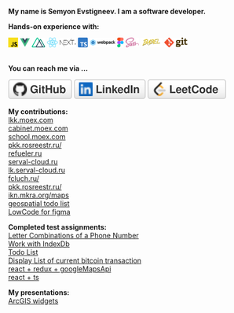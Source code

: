 **My name is Semyon Evstigneev. I am a software developer.**

**Hands-on experience with:**  

<code><img height="20" src="img/js.svg"></code>
<code><img height="20" src="img/vue.svg"></code>
<code><img height="20" src="img/nuxt.svg"></code>
<code><img height="20" src="img/react.svg"></code>
<code><img height="20" src="img/nextjs.svg"></code>
<code><img height="20" src="img/ts.svg"></code>
<code><img height="20" src="img/webpack.svg"></code>
<code><img height="20" src="img/figma.svg"></code>
<code><img height="20" src="img/sass.svg"></code>
<code><img height="20" src="img/babel.svg"></code>
<code><img height="20" src="img/git.svg"></code>
</br></br>

**You can reach me via …** 
<p align="left">
	<a href="https://github.com/Sevser"><img src="img/github.svg" alt="GitHub"></a>
	<a href="https://www.linkedin.com/in/semyon-evstigneev-981a73164"><img src="img/linkedin.svg" alt="LinkedIn"></a>
	<a href="https://leetcode.com/sevser40/"><img src="img/leetcode.svg" alt="LeetCode"></a>
</p>

**My contributions:** <br/>
[lkk.moex.com](https://lkk.moex.com/) <br/>
[cabinet.moex.com](https://cabinet.moex.com/) <br/>
[school.moex.com](https://school.moex.com/) <br/>
[pkk.rosreestr.ru/](https://pkk.rosreestr.ru/) <br/>
[refueler.ru](https://refueler.ru/#/) <br/>
[serval-cloud.ru](https://serval-cloud.ru/) <br/>
[lk.serval-cloud.ru](https://lk.serval-cloud.ru/) <br/>
[fcluch.ru/](https://fcluch.ru/) <br/>
[pkk.rosreestr.ru/](https://pkk.rosreestr.ru/) <br/>
[ikn.mkra.org/maps](https://ikn.mkra.org/maps/?type=0) <br/>
[geospatial todo list](https://sevser.github.io/react-leaflet-todo) <br/>
[LowCode for figma](https://github.com/Sevser/low-code)<br />

**Completed test assignments:**<br/>
[Letter Combinations of a Phone Number](https://sevser.github.io/KiwiTestAssignment/)<br />
[Work with IndexDb](https://sevser.github.io/joinbrands_test_assgnment/)<br />
[Todo List](https://sevser.github.io/react-typescript-first-attempt/)<br />
[Display List of current bitcoin transaction](https://sevser.github.io/atlant_io/)<br />
[react + redux + googleMapsApi](https://sevser.github.io/test_task_kiko/)<br />
[react + ts](https://sevser.github.io/bluesweaterstudio-test-assignment/)<br />

**My presentations:** <br/>
[ArcGIS widgets](https://www.youtube.com/watch?v=yx1UjblSYuo) <br/>
